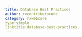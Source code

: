 ```yaml
---
title: Database Best Practices
author: rxcontributorone
category: rxwebcore 
type:simple
linktitle:database-best-practices
---
```


